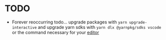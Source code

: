 # TODO

- Forever reoccurring todo... upgrade packages with `yarn upgrade-interactive` and upgrade yarn sdks with `yarn dlx @yarnpkg/sdks vscode` or the command necessary for your [editor](https://yarnpkg.com/getting-started/editor-sdks)
